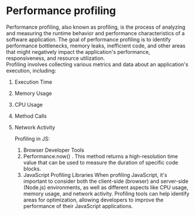 # Performance profiling
Performance profiling, also known as profiling, is the process of analyzing and measuring the runtime behavior and performance characteristics of a software application. The goal of performance profiling is to identify performance bottlenecks, memory leaks, inefficient code, and other areas that might negatively impact the application's performance, responsiveness, and resource utilization.
</br>
Profiling involves collecting various metrics and data about an application's execution, including:
1. Execution Time
2. Memory Usage
3. CPU Usage
4. Method Calls
5. Network Activity

   Profiling in JS:
   1. Browser Developer Tools
   2. Performance.now() . This method returns a high-resolution time value that can be used to measure the duration of specific code blocks. 
   3. JavaScript Profiling Libraries
   When profiling JavaScript, it's important to consider both the client-side (browser) and server-side (Node.js) environments, as well as different aspects like CPU usage, memory usage, and network activity. Profiling tools can help identify areas for optimization, allowing developers to improve the performance of their JavaScript applications.
